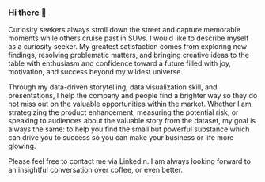 ### Hi there 👋

Curiosity seekers always stroll down the street and capture memorable moments while others cruise past in SUVs. I would like to describe myself as a curiosity seeker. My greatest satisfaction comes from exploring new findings, resolving problematic matters, and bringing creative ideas to the table with enthusiasm and confidence toward a future filled with joy, motivation, and success beyond my wildest universe.

Through my data-driven storytelling, data visualization skill, and presentations, I help the company and people find a brighter way so they do not miss out on the valuable opportunities within the market. Whether I am strategizing the product enhancement, measuring the potential risk, or speaking to audiences about the valuable story from the dataset, my goal is always the same: to help you find the small but powerful substance which can drive you to success so you can make your business or life more glowing.

Please feel free to contact me via LinkedIn. I am always looking forward to an insightful conversation over coffee, or even better.
